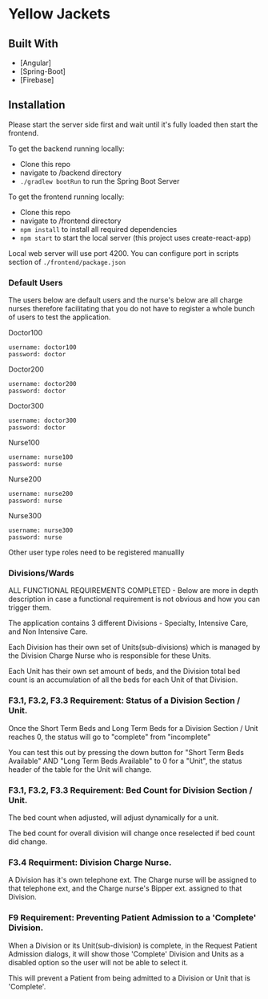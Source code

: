# Yellow Jackets

## Built With
* [Angular]
* [Spring-Boot]
* [Firebase]

## Installation

Please start the server side first and wait until it's fully loaded then start the frontend.

To get the backend running locally:

- Clone this repo
- navigate to /backend directory
- `./gradlew bootRun` to run the Spring Boot Server

To get the frontend running locally:

- Clone this repo
- navigate to /frontend directory
- `npm install` to install all required dependencies 
- `npm start` to start the local server (this project uses create-react-app)

Local web server will use port 4200. You can configure port in scripts section of `./frontend/package.json`

### Default Users

The users below are default users and the nurse's below are all charge nurses therefore facilitating that you do not have to register a whole bunch of users to test the application.

Doctor100
```
username: doctor100
password: doctor
```

Doctor200
```
username: doctor200
password: doctor
```

Doctor300
```
username: doctor300
password: doctor
```

Nurse100
```
username: nurse100
password: nurse
```

Nurse200
```
username: nurse200
password: nurse
```

Nurse300
```
username: nurse300
password: nurse
```

Other user type roles need to be registered manuallly

### Divisions/Wards

ALL FUNCTIONAL REQUIREMENTS COMPLETED - Below are more in depth description in case a functional requirement is not obvious and how you can trigger them.

The application contains 3 different Divisions - Specialty, Intensive Care, and Non Intensive Care.

Each Division has their own set of Units(sub-divisions) which is managed by the Division Charge Nurse who is responsible for these Units.

Each Unit has their own set amount of beds, and the Division total bed count is an accumulation of all the beds for each Unit of that Division.

### F3.1, F3.2, F3.3 Requirement: Status of a Division Section / Unit.

Once the Short Term Beds and Long Term Beds for a Division Section / Unit reaches 0, the status will go to "complete" from "incomplete"

You can test this out by pressing the down button for "Short Term Beds Available" AND "Long Term Beds Available" to 0 for a "Unit", the status header of the table for the Unit will change.

### F3.1, F3.2, F3.3 Requirement: Bed Count for Division Section / Unit.

The bed count when adjusted, will adjust dynamically for a unit.

The bed count for overall division will change once reselected if bed count did change.

### F3.4 Requirment: Division Charge Nurse.

A Division has it's own telephone ext. The Charge nurse will be assigned to that telephone ext, and the Charge nurse's Bipper ext. assigned to that Division.

### F9 Requirement: Preventing Patient Admission to a 'Complete' Division.

When a Division or its Unit(sub-division) is complete, in the Request Patient Admission dialogs, it will show those 'Complete' Division and Units as a disabled option so the user will not be able to select it.

This will prevent a Patient from being admitted to a Division or Unit that is 'Complete'.
